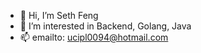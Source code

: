 - 👋 Hi, I’m Seth Feng
- 👀 I’m interested in Backend, Golang, Java
- 📫 emailto: ucipl0094@hotmail.com

<!---
seth16888/seth16888 is a ✨ special ✨ repository because its `README.md` (this file) appears on your GitHub profile.
You can click the Preview link to take a look at your changes.
--->
